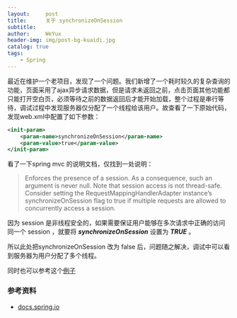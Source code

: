 ```yaml
---
layout:     post
title:      关于 synchronizeOnSession
subtitle:   
author:     WeYux
header-img: img/post-bg-kuaidi.jpg
catalog: true
tags:
    - Spring
---
```


最近在维护一个老项目，发现了一个问题。我们新增了一个耗时较久的复杂查询的功能，页面采用了ajax异步请求数据，但是请求未返回之前，点击页面其他功能都只能打开空白页，必须等待之前的数据返回后才能开始加载，整个过程是串行等待，调试过程中发现服务器仅分配了一个线程给该用户。故查看了一下原始代码，发现web.xml中配置了如下参数：

````xml
<init-param>
	<param-name>synchronizeOnSession</param-name>
    <param-value>true</param-value>
</init-param>
````

看了一下spring mvc 的说明文档，仅找到一处说明：

> Enforces the presence of a session. As a consequence, such an argument is never null. Note that session access is not thread-safe. Consider setting the RequestMappingHandlerAdapter instance’s synchronizeOnSession flag to true if multiple requests are allowed to concurrently access a session.

因为 session 是非线程安全的，如果需要保证用户能够在多次请求中正确的访问同一个 session ，就要将 ***synchronizeOnSession*** 设置为 ***TRUE*** 。

所以此处把synchronizeOnSession 改为 false 后，问题随之解决，调试中可以看到服务器为用户分配了多个线程。

同时也可以参考这个[例子](https://qiita.com/siumennel/items/f7d0973a0b6acbfd94b4)

### 参考资料

- [docs.spring.io](https://docs.spring.io/spring/docs/5.1.4.RELEASE/spring-framework-reference/web.html#mvc-caching-etag-lastmodified)

